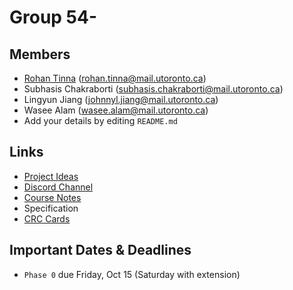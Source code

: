 # Group 54-
## Members
- [Rohan Tinna](https://rohantinna.com) (rohan.tinna@mail.utoronto.ca)
- Subhasis Chakraborti (subhasis.chakraborti@mail.utoronto.ca)
- Lingyun Jiang (johnnyl.jiang@mail.utoronto.ca)
- Wasee Alam (wasee.alam@mail.utoronto.ca)
- Add your details by editing `README.md`

## Links
- [Project Ideas](https://docs.google.com/document/d/1VQAk6e_4F3ED4pP00Pl9-hLnjafwfLhiBB_jGU9WbmA/edit#heading=h.cbvciyafl8gz)
- [Discord Channel](https://discord.gg/QgV5UTxfhp)
- [Course Notes](https://uoft.rohantinna.in/notes/csc207)
- Specification
- [CRC Cards](https://utoronto-my.sharepoint.com/:o:/g/personal/rohan_tinna_mail_utoronto_ca/Ettb3QDSfqVJtKyJhTRb3FEBf6VCMOUHe8U84aeBMTvf3Q?e=8lrg3s)

## Important Dates & Deadlines
- `Phase 0` due Friday, Oct 15 (Saturday with extension)
